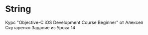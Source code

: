 # String
Курс "Objective-C iOS Development Course Beginner" от Алексея Скутаренко Задание из Урока 14
